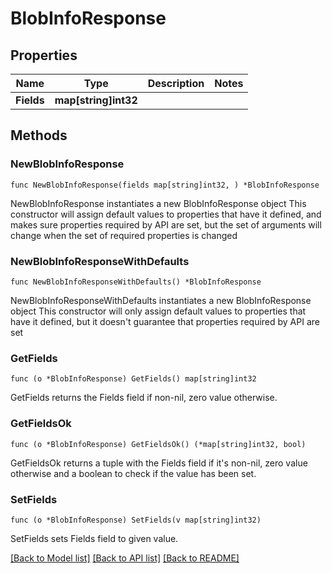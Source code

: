 # BlobInfoResponse

## Properties

Name | Type | Description | Notes
------------ | ------------- | ------------- | -------------
**Fields** | **map[string]int32** |  | 

## Methods

### NewBlobInfoResponse

`func NewBlobInfoResponse(fields map[string]int32, ) *BlobInfoResponse`

NewBlobInfoResponse instantiates a new BlobInfoResponse object
This constructor will assign default values to properties that have it defined,
and makes sure properties required by API are set, but the set of arguments
will change when the set of required properties is changed

### NewBlobInfoResponseWithDefaults

`func NewBlobInfoResponseWithDefaults() *BlobInfoResponse`

NewBlobInfoResponseWithDefaults instantiates a new BlobInfoResponse object
This constructor will only assign default values to properties that have it defined,
but it doesn't guarantee that properties required by API are set

### GetFields

`func (o *BlobInfoResponse) GetFields() map[string]int32`

GetFields returns the Fields field if non-nil, zero value otherwise.

### GetFieldsOk

`func (o *BlobInfoResponse) GetFieldsOk() (*map[string]int32, bool)`

GetFieldsOk returns a tuple with the Fields field if it's non-nil, zero value otherwise
and a boolean to check if the value has been set.

### SetFields

`func (o *BlobInfoResponse) SetFields(v map[string]int32)`

SetFields sets Fields field to given value.



[[Back to Model list]](../README.md#documentation-for-models) [[Back to API list]](../README.md#documentation-for-api-endpoints) [[Back to README]](../README.md)


